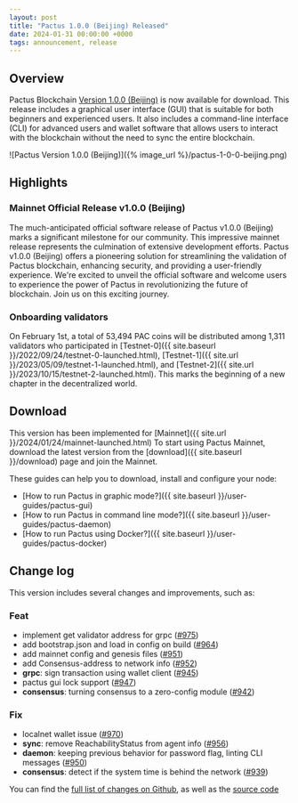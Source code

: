 ```yaml
---
layout: post
title: "Pactus 1.0.0 (Beijing) Released"
date: 2024-01-31 00:00:00 +0000
tags: announcement, release
---
```


## Overview

Pactus Blockchain [Version 1.0.0 (Beijing)](https://github.com/pactus-project/pactus/releases/tag/v1.0.0)
is now available for download.
This release includes a graphical user interface (GUI) that
is suitable for both beginners and experienced users.
It also includes a command-line interface (CLI) for advanced users and wallet software
that allows users to interact with the blockchain without the need to sync the entire blockchain.

![Pactus Version 1.0.0 (Beijing)]({% image_url %}/pactus-1-0-0-beijing.png)

## Highlights

### Mainnet Official Release v1.0.0 (Beijing)

The much-anticipated official software release of Pactus v1.0.0 (Beijing) marks a significant milestone
for our community.
This impressive mainnet release represents the culmination of extensive development efforts.
Pactus v1.0.0 (Beijing) offers a pioneering solution for streamlining the validation of Pactus blockchain,
enhancing security, and providing a user-friendly experience. We're excited to unveil the official software
and welcome users to experience the power of Pactus in revolutionizing the future of blockchain. Join us on
this exciting journey.

### Onboarding validators

On February 1st, a total of 53,494 PAC coins will be distributed among 1,311 validators who participated in
[Testnet-0]({{ site.baseurl }}/2022/09/24/testnet-0-launched.html),
[Testnet-1]({{ site.url }}/2023/05/09/testnet-1-launched.html), and
[Testnet-2]({{ site.url }}/2023/10/15/testnet-2-launched.html).
This marks the beginning of a new chapter in the decentralized world.

## Download

This version has been implemented for [Mainnet]({{ site.url }}/2024/01/24/mainnet-launched.html)
To start using Pactus Mainnet, download the latest version from the [download]({{ site.baseurl }}/download)
page and join the Mainnet.

These guides can help you to download, install and configure your node:

- [How to run Pactus in graphic mode?]({{ site.baseurl }}/user-guides/pactus-gui)
- [How to run Pactus in command line mode?]({{ site.baseurl }}/user-guides/pactus-daemon)
- [How to run Pactus using Docker?]({{ site.baseurl }}/user-guides/pactus-docker)

## Change log

This version includes several changes and improvements, such as:

### Feat

- implement get validator address for grpc ([#975](https://github.com/pactus-project/pactus/pull/975))
- add bootstrap.json and load in config on build ([#964](https://github.com/pactus-project/pactus/pull/964))
- add mainnet config and genesis files ([#951](https://github.com/pactus-project/pactus/pull/951))
- add Consensus-address to network info ([#952](https://github.com/pactus-project/pactus/pull/952))
- **grpc**: sign transaction using wallet client ([#945](https://github.com/pactus-project/pactus/pull/945))
- pactus gui lock support ([#947](https://github.com/pactus-project/pactus/pull/947))
- **consensus**: turning consensus to a zero-config module ([#942](https://github.com/pactus-project/pactus/pull/942))

### Fix

- localnet wallet issue ([#970](https://github.com/pactus-project/pactus/pull/970))
- **sync**: remove ReachabilityStatus from agent info ([#956](https://github.com/pactus-project/pactus/pull/956))
- **daemon**: keeping previous behavior for password flag, linting CLI messages ([#950](https://github.com/pactus-project/pactus/pull/950))
- **consensus**: detect if the system time is behind the network ([#939](https://github.com/pactus-project/pactus/pull/939))

You can find the [full list of changes on Github](https://github.com/pactus-project/pactus/compare/v0.20.0...v1.0.0),
as well as the [source code](https://github.com/pactus-project/pactus/releases/tag/v1.0.0)
